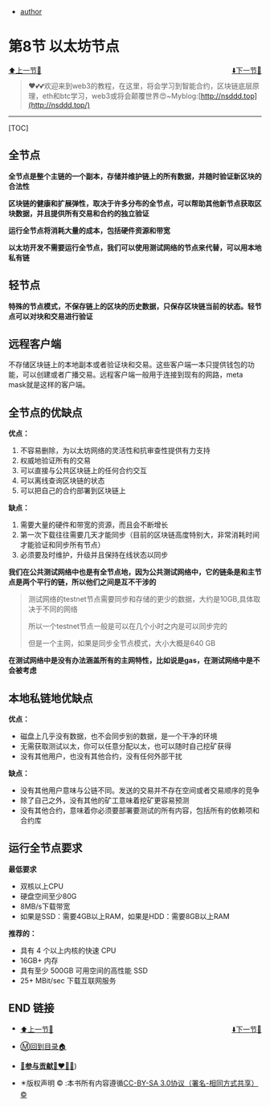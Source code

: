 + [author](http://nsddd.top)

# 第8节 以太坊节点

<div><a href = '7.md' style='float:left'>⬆️上一节🔗</a><a href = '9.md' style='float: right'>⬇️下一节🔗</a></div>
<br>

> ❤️💕💕欢迎来到web3的教程，在这里，将会学习到智能合约，区块链底层原理，eth和btc学习，web3或将会颠覆世界😍~Myblog:[http://nsddd.top](http://nsddd.top/)

---
[TOC]

## 全节点

**全节点是整个主链的一个副本，存储并维护链上的所有数据，并随时验证新区块的合法性**

**区块链的健康和扩展弹性，取决于许多分布的全节点，可以帮助其他新节点获取区块数据，并且提供所有交易和合约的独立验证**

**运行全节点将消耗大量的成本，包括硬件资源和带宽**

**以太坊开发不需要运行全节点，我们可以使用测试网络的节点来代替，可以用本地私有链**



## 轻节点

**特殊的节点模式，不保存链上的区块的历史数据，只保存区块链当前的状态。轻节点可以对块和交易进行验证**



## 远程客户端

不存储区块链上的本地副本或者验证块和交易。这些客户端一本只提供钱包的功能，可以创建或者广播交易。远程客户端一般用于连接到现有的网路，meta mask就是这样的客户端。



## 全节点的优缺点

**优点：**

1. 不容易删除，为以太坊网络的灵活性和抗审查性提供有力支持
2. 权威地验证所有的交易
3. 可以直接与公共区块链上的任何合约交互
4. 可以离线查询区块链的状态
5. 可以把自己的合约部署到区块链上

**缺点：**

1. 需要大量的硬件和带宽的资源，而且会不断增长
2. 第一次下载往往需要几天才能同步（目前的区块链高度特别大，非常消耗时间才能验证和同步所有节点）
3. 必须要及时维护，升级并且保持在线状态以同步



**我们在公共测试网络中也是有全节点地，因为公共测试网络中，它的链条是和主节点是两个平行的链，所以他们之间是互不干涉的**

> 测试网络的testnet节点需要同步和存储的更少的数据，大约是10GB,具体取决于不同的网络
>
> 所以一个testnet节点一般是可以在几个小时之内是可以同步完的
>
> 但是一个主网，如果是同步全节点模式，大小大概是640 GB



**在测试网络中是没有办法涵盖所有的主网特性，比如说是gas，在测试网络中是不会被考虑**



## 本地私链地优缺点

**优点：**

+ 磁盘上几乎没有数据，也不会同步别的数据，是一个干净的环境
+ 无需获取测试以太，你可以任意分配以太，也可以随时自己挖矿获得
+ 没有其他用户，也没有其他合约，没有任何外部干扰

**缺点：**

+ 没有其他用户意味与公链不同。发送的交易并不存在空间或者交易顺序的竞争
+ 除了自己之外，没有其他的矿工意味着挖矿更容易预测
+ 没有其他合约，意味着你必须要部署要测试的所有内容，包括所有的依赖项和合约库



## 运行全节点要求

**最低要求**

+ 双核以上CPU
+ 硬盘空间至少80G
+ 8MB/s下载带宽
+ 如果是SSD：需要4GB以上RAM，如果是HDD：需要8GB以上RAM

**推荐的：**

- 具有 4 个以上内核的快速 CPU
- 16GB+ 内存
- 具有至少 500GB 可用空间的高性能 SSD
- 25+ MBit/sec 下载互联网服务



## END 链接
<ul><li><div><a href = '7.md' style='float:left'>⬆️上一节🔗</a><a href = '9.md' style='float: right'>⬇️下一节🔗</a></div></li></ul>

+ [Ⓜ️回到目录🏠](../README.md)

+ [**🫵参与贡献💞❤️‍🔥💖**](https://nsddd.top/archives/contributors))

+ ✴️版权声明 &copy; :本书所有内容遵循[CC-BY-SA 3.0协议（署名-相同方式共享）&copy;](http://zh.wikipedia.org/wiki/Wikipedia:CC-by-sa-3.0协议文本) 

